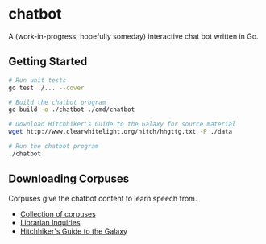 # chatbot

A (work-in-progress, hopefully someday) interactive chat bot written in Go.

## Getting Started

```sh
# Run unit tests
go test ./... --cover

# Build the chatbot program
go build -o ./chatbot ./cmd/chatbot

# Download Hitchhiker's Guide to the Galaxy for source material
wget http://www.clearwhitelight.org/hitch/hhgttg.txt -P ./data

# Run the chatbot program
./chatbot
```

## Downloading Corpuses

Corpuses give the chatbot content to learn speech from.

- [Collection of corpuses](http://freeconnection.blogspot.hu/2016/04/conversational-datasets-for-train.html)
- [Librarian Inquiries](https://academiccommons.columbia.edu/catalog/ac:176612)
- [Hitchhiker's Guide to the Galaxy](http://www.clearwhitelight.org/hitch/hhgttg.txt)
